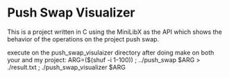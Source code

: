 # Push Swap Visualizer
This is a project written in C using the MiniLibX as the API which shows the behavior of the operations on the project push swap.

execute on the push_swap_visulaizer directory after doing make on both your and my project:
ARG=($(shuf -i 1-100)) ; ../push_swap $ARG > ./result.txt ; ./push_swap_visualizer $ARG
